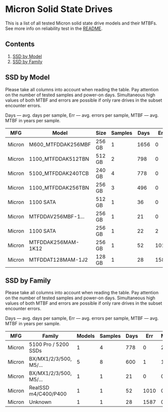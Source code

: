 Micron Solid State Drives
=========================

This is a list of all tested Micron solid state drive models and their MTBFs. See
more info on reliability test in the [README](https://github.com/bsdhw/SMART).

Contents
--------

1. [ SSD by Model  ](#ssd-by-model)
2. [ SSD by Family ](#ssd-by-family)

SSD by Model
------------

Please take all columns into account when reading the table. Pay attention on the
number of tested samples and power-on days. Simultaneous high values of both MTBF
and errors are possible if only rare drives in the subset encounter errors.

Days   — avg. days per sample,
Err    — avg. errors per sample,
MTBF   — avg. MTBF in years per sample.

| MFG       | Model              | Size   | Samples | Days  | Err   | MTBF   |
|-----------|--------------------|--------|---------|-------|-------|--------|
| Micron    | M600_MTFDDAK256MBF | 256 GB | 1       | 1656  | 0     | 4.54   |
| Micron    | 1100_MTFDDAK512TBN | 512 GB | 2       | 798   | 0     | 2.19   |
| Micron    | 5100_MTFDDAK240TCB | 240 GB | 4       | 778   | 0     | 2.13   |
| Micron    | 1100_MTFDDAK256TBN | 256 GB | 3       | 496   | 0     | 1.36   |
| Micron    | 1100 SATA          | 512 GB | 1       | 36    | 0     | 0.10   |
| Micron    | MTFDDAV256MBF-1... | 256 GB | 1       | 21    | 0     | 0.06   |
| Micron    | 1100 SATA          | 256 GB | 1       | 22    | 2     | 0.02   |
| Micron    | MTFDDAK256MAM-1K12 | 256 GB | 1       | 52    | 1010  | 0.00   |
| Micron    | MTFDDAT128MAM-1J2  | 128 GB | 1       | 28    | 1587  | 0.00   |

SSD by Family
-------------

Please take all columns into account when reading the table. Pay attention on the
number of tested samples and power-on days. Simultaneous high values of both MTBF
and errors are possible if only rare drives in the subset encounter errors.

Days   — avg. days per sample,
Err    — avg. errors per sample,
MTBF   — avg. MTBF in years per sample.

| MFG       | Family                 | Models | Samples | Days  | Err   | MTBF   |
|-----------|------------------------|--------|---------|-------|-------|--------|
| Micron    | 5100 Pro / 5200 SSDs   | 1      | 4       | 778   | 0     | 2.13   |
| Micron    | BX/MX1/2/3/500, M5/... | 5      | 8       | 600   | 1     | 1.64   |
| Micron    | BX/MX1/2/3/500, M5/... | 1      | 1       | 21    | 0     | 0.06   |
| Micron    | RealSSD m4/C400/P400   | 1      | 1       | 52    | 1010  | 0.00   |
| Micron    | Unknown                | 1      | 1       | 28    | 1587  | 0.00   |
